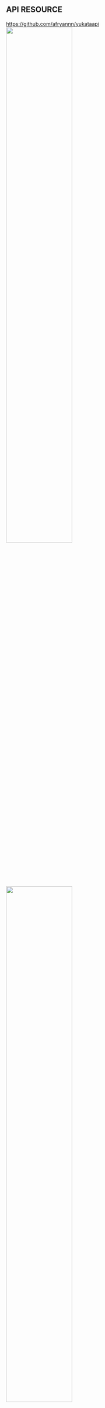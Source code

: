 
## API RESOURCE
<a href="https://github.com/afryannn/yukataapi">https://github.com/afryannn/yukataapi</a>
<br>
<img src="https://github.com/afryannn/yukatameuble-RELEASE-/blob/master/public/git/prev1.png" width="60%"/>
<br>
<img src="https://github.com/afryannn/yukatameuble-RELEASE-/blob/master/public/git/prev2.png" width="60%"/>
<img src="https://github.com/afryannn/yukatameuble-RELEASE-/blob/master/public/git/prev3.png" width="60%"/>
<img src="https://github.com/afryannn/yukatameuble-RELEASE-/blob/master/public/git/prev4.png" width="60%"/>
<img src="https://github.com/afryannn/yukatameuble-RELEASE-/blob/master/public/git/prev5.png" width="60%"/>

